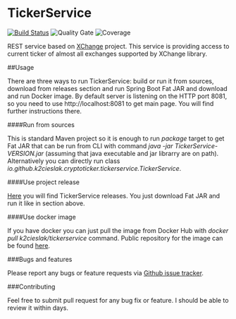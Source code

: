 # TickerService

[![Build Status](https://travis-ci.org/k2cieslak/TickerService.svg?branch=master)](https://travis-ci.org/k2cieslak/TickerService)
![Quality Gate](https://sonarcloud.io/api/project_badges/measure?project=k2cieslak_TickerService&metric=alert_status)
![Coverage](https://sonarcloud.io/api/project_badges/measure?project=k2cieslak_TickerService&metric=coverage)

REST service based on [XChange](https://github.com/knowm/XChange) project.
This service is  providing access to current ticker of almost all exchanges supported by XChange library.

##Usage

There are three ways to run TickerService: build or run it from sources, download from releases section 
and run Spring Boot Fat JAR and download and run Docker image. By default server is listening on the HTTP port 8081,
so you need to use http://localhost:8081 to get main page. You will find further instructions there.

####Run from sources

This is standard Maven project so it is enough to run *package* target to get Fat JAR that can be run from CLI
with command *java -jar TickerService-VERSION.jar* (assuming that java executable and jar librarry are on path).
Alternatively you can directly run class *io.github.k2cieslak.cryptoticker.tickerservice.TickerService*.

####Use project release 

[Here](https://github.com/k2cieslak/TickerService/releases) you will find TickerService releases. You just download Fat JAR
and run it like in section above.

####Use docker image

If you have docker you can just pull the image from Docker Hub with *docker pull k2cieslak/tickerservice* command.
Public repository for the image can be found [here](https://hub.docker.com/r/k2cieslak/tickerservice/).

###Bugs and features 

Please report any bugs or feature requests via [Github issue tracker](https://github.com/k2cieslak/TickerService/issues).

###Contributing

Feel free to submit pull request for any bug fix or feature. I should be able to review it within days.